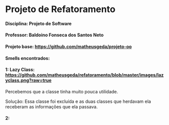 # Projeto de Refatoramento

#### Disciplina: Projeto de Software

#### Professor: Baldoino Fonseca dos Santos Neto

#### Projeto base: https://github.com/matheusgeda/projeto-oo

#### Smells encontrados:

#### 1: Lazy Class: https://github.com/matheusgeda/refatoramento/blob/master/images/lazyclass.png?raw=true
Percebemos que a classe tinha muito pouca utilidade.

Solução: Essa classe foi excluída e as duas classes que herdavam ela receberam as informações que ela passava.

#### 2: 
